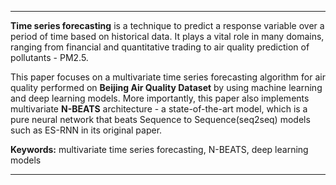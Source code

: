 

---

**Time series forecasting** is a technique to predict a response variable over a period of time based on historical data. It plays a vital role in many domains, ranging from financial and quantitative trading to air quality prediction of pollutants - PM2.5.

This paper focuses on a multivariate time series forecasting algorithm for air quality performed on **Beijing Air Quality Dataset** by using machine learning and deep learning models. More importantly, this paper also implements multivariate **N-BEATS** architecture - a state-of-the-art model, which is a pure neural network that beats Sequence to Sequence(seq2seq) models such as ES-RNN in its original paper.

**Keywords:** multivariate time series forecasting, N-BEATS, deep learning models

---

